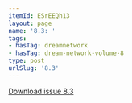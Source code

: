 ```yaml
---
itemId: ESrEEQh13
layout: page
name: '8.3: '
tags:
- hasTag: dreamnetwork
- hasTag: dream-network-volume-8
type: post
urlSlug: '8.3'
---
```

<a href="../files/pdfs/Volume_8/8.3-Dream-Network-Bulletin_Volume-8-Number-3.pdf" download="">Download issue 8.3</a>